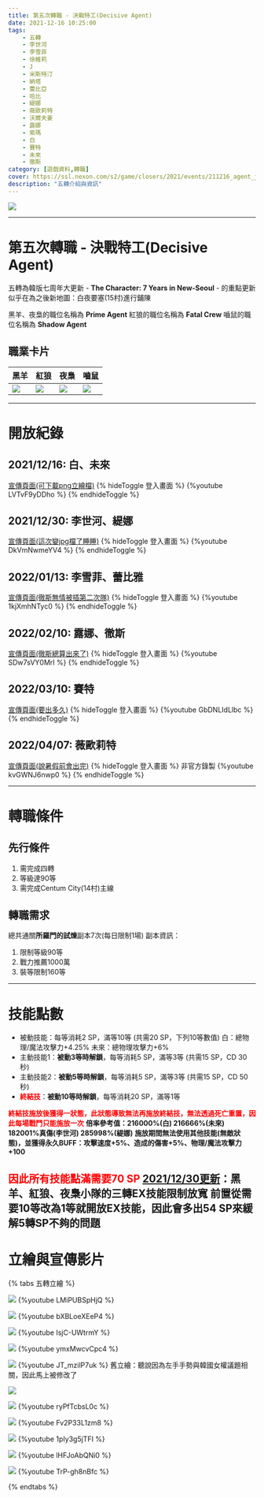 ```yaml
---
title: 第五次轉職 - 決戰特工(Decisive Agent)
date: 2021-12-16 10:25:00
tags: 
    - 五轉
    - 李世河
    - 李雪菲
    - 徐維莉
    - J
    - 米斯特汀
    - 納塔
    - 蕾比亞
    - 哈比
    - 緹娜
    - 薇歐莉特
    - 沃爾夫姜
    - 露娜
    - 索瑪
    - 白
    - 賽特
    - 未來
    - 徹斯
category: [遊戲資料,轉職]
cover: https://ssl.nexon.com/s2/game/closers/2021/events/211216_agent_j6f84/contents/visual.jpg
description: "五轉介紹與資訊"
---
```


![](https://ssl.nexon.com/s2/game/closers/2021/events/211216_agent_j6f84/contents/visual.jpg)

---
# 第五次轉職 - 決戰特工(Decisive Agent)

五轉為韓版七周年大更新 - **The Character: 7 Years in New-Seoul** - 的重點更新
似乎在為之後新地圖：白夜要塞(15村)進行鋪陳

黑羊、夜梟的職位名稱為 **Prime Agent**
紅狼的職位名稱為 **Fatal Crew**
嚙鼠的職位名稱為 **Shadow Agent**

## 職業卡片
|黑羊|紅狼|夜梟|嚙鼠|
|---|---|---|---|
|![](/img/decisive_illust/card/CLASS_UP_CARD_CUL_DECISIVE_BLACKLAMBS.PNG)|![](/img/decisive_illust/card/CLASS_UP_CARD_CUL_DECISIVE_WOLFDOG.PNG)|![](/img/decisive_illust/card/CLASS_UP_CARD_CUL_DECISIVE_WILDHUTER.PNG)|![](/img/decisive_illust/card/CLASS_UP_CARD_CUL_DECISIVE_RATTUS.PNG)|

---

# 開放紀錄

## 2021/12/16: 白、未來
[宣傳頁面(可下載png立繪檔)](https://closers.nexon.com/events2021/1216/advancement)
{% hideToggle 登入畫面 %}
{%youtube LVTvF9yDDho %}
{% endhideToggle %}

## 2021/12/30: 李世河、緹娜
[宣傳頁面(這次變jpg檔了睡睡)](https://closers.nexon.com/events2021/1230/advancement)
{% hideToggle 登入畫面 %}
{%youtube DkVmNwmeYV4 %}
{% endhideToggle %}

## 2022/01/13: 李雪菲、蕾比雅
[宣傳頁面(徹斯無情被插第二次隊)](https://closers.nexon.com/Events2022/0113/advancement)
{% hideToggle 登入畫面 %}
{%youtube 1kjXmhNTyc0 %}
{% endhideToggle %}

## 2022/02/10: 露娜、徹斯
[宣傳頁面(徹斯總算出來了)](https://closers.nexon.com/events2022/0210/advancement)
{% hideToggle 登入畫面 %}
{%youtube SDw7sVY0MrI %}
{% endhideToggle %}

## 2022/03/10: 賽特
[宣傳頁面(要出多久)](https://closers.nexon.com/events2022/0310/advancement)
{% hideToggle 登入畫面 %}
{%youtube GbDNLIdLlbc %}
{% endhideToggle %}

## 2022/04/07: 薇歐莉特
[宣傳頁面(說暑假前會出完)](https://closers.nexon.com/events2022/0407/advancement)
{% hideToggle 登入畫面 %}
非官方錄製
{%youtube kvGWNJ6nwp0 %}
{% endhideToggle %}

---

# 轉職條件

## 先行條件
1. 需完成四轉
2. 等級達90等
3. 需完成Centum City(14村)主線

## 轉職需求
總共通關**所羅門的試煉**副本7次(每日限制1場)
副本資訊：
1. 限制等級90等
2. 戰力推薦1000萬
3. 裝等限制160等

---

# 技能點數
- 被動技能：每等消耗2 SP，滿等10等 (共需20 SP，下列10等數值)
白：總物理/魔法攻擊力+4.25%
未來：總物理攻擊力+6%
- 主動技能1：**被動3等時解鎖**，每等消耗5 SP，滿等3等 (共需15 SP，CD 30秒)
- 主動技能2：**被動5等時解鎖**，每等消耗5 SP，滿等3等 (共需15 SP，CD 50秒)
- **<font color=#FF0000>終結技</font>**：**被動10等時解鎖**，每等消耗20 SP，滿等1等 

**<font color=#FF0000>終結技施放後獲得一狀態，此狀態導致無法再施放終結技，無法透過死亡重置，因此每場戰鬥只能施放一次</font>**
**倍率參考值：216000%(白) 216666%(未來) 182001%真傷(李世河) 285998%(緹娜)**
**施放期間無法使用其他技能(無敵狀態)，並獲得永久BUFF：攻擊速度+5%、造成的傷害+5%、物理/魔法攻擊力+100**

**<font color=#FF0000>因此所有技能點滿需要70 SP</font>**
**[2021/12/30更新](https://closers.nexon.com/News/GMNote/View?n4ArticleSN=520)：黑羊、紅狼、夜梟小隊的三轉EX技能限制放寬**
**前置從需要10等改為1等就開放EX技能，因此會多出54 SP來緩解5轉SP不夠的問題**
---

# 立繪與宣傳影片

{% tabs 五轉立繪 %}
<!-- tab 李世河(Seha)-->
![](/img/decisive_illust/Seha.jpg)
{%youtube LMiPUBSpHjQ %}
<!-- endtab -->
<!-- tab 李雪菲(Seulbi)-->
![](/img/decisive_illust/Seulbi.jpg)
{%youtube bXBLoeXEeP4 %}
<!-- endtab -->
<!-- tab 徐維莉(Yuri)-->

<!-- endtab -->
<!-- tab J-->

<!-- endtab -->
<!-- tab 米斯特汀(Tein)-->

<!-- endtab -->
<!-- tab 納塔(Nata)-->

<!-- endtab -->
<!-- tab 蕾比雅(Levia)-->
![](/img/decisive_illust/Levia.jpg)
{%youtube IsjC-UWtrmY %}
<!-- endtab -->
<!-- tab 哈比(Harpy)-->

<!-- endtab -->
<!-- tab 緹娜(Tina)-->
![](/img/decisive_illust/Tina.jpg)
{%youtube ymxMwcvCpc4 %}
<!-- endtab -->
<!-- tab 薇歐莉特(Violet)-->
![](/img/decisive_illust/Violet.jpg)
{%youtube JT_mzilP7uk %}
舊立繪：聽說因為左手手勢與韓國女權議題相關，因此馬上被修改了  

![](/img/decisive_illust/Violet_old.jpg)
<!-- endtab -->
<!-- tab 沃爾夫姜(Wolfgang)-->

<!-- endtab -->
<!-- tab 露娜(Luna)-->
![](/img/decisive_illust/Luna.jpg)
{%youtube ryPfTcbsL0c %}
<!-- endtab -->
<!-- tab 索瑪(Soma)-->

<!-- endtab -->
<!-- tab 白(Bai)-->
![](/img/decisive_illust/Bai.png)
{%youtube Fv2P33L1zm8 %}
<!-- endtab -->
<!-- tab 賽特(Seth)-->
![](/img/decisive_illust/Seth.jpg)
{%youtube 1pIy3g5jTFI %}
<!-- endtab -->
<!-- tab 未來(Mirae)-->
![](/img/decisive_illust/Mirae.png)
{%youtube lHFJoAbQNi0 %}
<!-- endtab -->
<!-- tab 徹斯(Chulsoo)-->
![](/img/decisive_illust/Chulsoo.jpg)
{%youtube TrP-gh8nBfc %}
<!-- endtab -->
<!-- tab 銀河(Eunha)-->

<!-- endtab -->
<!-- tab 露西(Lucy)-->

<!-- endtab -->
{% endtabs %}
